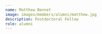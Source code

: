 ```yaml
---
name: Matthew Bennet
image: images/members/alumni/matthew.jpg
description: Postdoctoral Fellow
role: alumni
---
```

